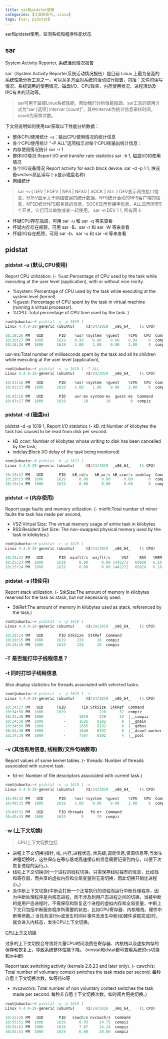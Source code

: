 ```yaml
---
title: sar和pidstat使用
categories: [工具和命令, Linux]
tags: [sar, pidstat]
---
```


sar和pidstat使用，监测系统和程序性能状态

## sar

System Activity Reporter, 系统活动情况报告

sar（System Activity Reporter系统活动情况报告）是目前 Linux 上最为全面的系统性能分析工具之一，可以从多方面对系统的活动进行报告，包括：文件的读写情况、系统调用的使用情况、磁盘I/O、CPU效率、内存使用状况、进程活动及IPC有关的活动等。

>sar可用于监控Linux系统性能，帮助我们分析性能瓶颈。sar工具的使用方式为”sar [选项] intervar [count]”，其中interval为统计信息采样时间，count为采样次数。

下文将说明如何使用sar获取以下性能分析数据：

- 整体CPU使用统计
	-u：输出CPU使用情况的统计信息
- 各个CPU使用统计
	“-P ALL”选项指示对每个CPU核输出统计信息：
- 内存使用情况统计
	sar -r 1
- 整体I/O情况
	Report I/O and transfer rate statistics
	sar -b 1, 磁盘I/O的使用情况
- 各个I/O设备情况
	Report activity for each block device.
	sar -d -p 1 1, 块设备sectors扇区读写 (-p显示磁盘名称)
- 网络统计

>sar -n { DEV | EDEV | NFS | NFSD | SOCK | ALL }
DEV显示网络接口信息，EDEV显示关于网络错误的统计数据，NFS统计活动的NFS客户端的信息，NFSD统计NFS服务器的信息，SOCK显示套接字信息，ALL显示所有5个开关。它们可以单独或者一起使用。
sar -n DEV 1 1, 所有网卡


- 怀疑CPU存在瓶颈，可用 sar -u 和 sar -q 等来查看
- 怀疑内存存在瓶颈，可用 sar -B、sar -r 和 sar -W 等来查看
- 怀疑I/O存在瓶颈，可用 sar -b、sar -u 和 sar -d 等来查看

## pidstat

### pidstat -u (默认,CPU使用)

Report CPU utilization.
(- %usr:Percentage of CPU used by the task while executing at  the  user  level (application), with or without nice riority.
- %system: Percentage of CPU used by the task while executing at the system  level (kernel).
- %guest: Percentage  of CPU spent by the task in virtual machine (running a virtual processor).
- %CPU: Total percentage of CPU time used by the task. 
)

```py
root@ubuntu:~# pidstat -u -p 1619 1 
Linux 4.4.0-28-generic (ubuntu) 	03/24/2019 	_x86_64_	(1 CPU)

10:38:26 PM   UID       PID    %usr %system  %guest    %CPU   CPU  Command
10:38:27 PM  1000      1619    0.99    0.00    0.00    0.99     0  compiz
10:38:28 PM  1000      1619    1.00    1.00    0.00    2.00     0  compiz
```

usr-ms:Total number of milliseconds spent by the task  and  all  its  children while  executing  at the user level (application),

```py
root@ubuntu:~# pidstat -u -p 1619 1 -T ALL
Linux 4.4.0-28-generic (ubuntu) 	03/24/2019 	_x86_64_	(1 CPU)

10:43:16 PM   UID       PID    %usr %system  %guest    %CPU   CPU  Command
10:43:17 PM  1000      1619    1.00    1.00    0.00    2.00     0  compiz

10:43:16 PM   UID       PID    usr-ms system-ms  guest-ms  Command
10:43:17 PM  1000      1619        10        10         0  compiz
```

### pidstat -d (磁盘io)

pidstat -d -p 1619 1, Report I/O statistics 
(- kB_rd:Number  of  kilobytes the task has caused to be read from disk per second.
- kB_ccwr: Number  of  kilobytes  whose  writing to disk has been cancelled by the task;
- iodelay:Block I/O delay of the task being monitored)

```py
root@ubuntu:~# pidstat -d -p 1619 1
Linux 4.4.0-28-generic (ubuntu) 	03/24/2019 	_x86_64_	(1 CPU)

10:19:12 PM   UID       PID   kB_rd/s   kB_wr/s kB_ccwr/s iodelay  Command
10:19:13 PM  1000      1619      0.00      0.00      0.00       0  compiz
10:19:14 PM  1000      1619      0.00      0.00      0.00       0  compiz
```

### pidstat -r (内存使用)

Report page faults and memory utilization.
(- minflt:Total  number of minor faults the task has made per second,
- VSZ:Virtual Size: The virtual memory usage of entire task in kilobytes
- RSS:Resident  Set Size: The non-swapped physical memory used by the task in kilobytes.)

```py
root@ubuntu:~# pidstat -r -p 1619 1 
Linux 4.4.0-28-generic (ubuntu) 	03/24/2019 	_x86_64_	(1 CPU)

10:25:22 PM   UID       PID  minflt/s  majflt/s     VSZ     RSS   %MEM  Command
10:25:23 PM  1000      1619      0.00      0.00 1442272   60928   6.10  compiz
10:25:24 PM  1000      1619      0.00      0.00 1442272   60928   6.10  compiz
```

### pidstat -s (栈使用)

Report stack utilization. 
(- StkSize:The  amount  of memory in kilobytes reserved for the task as stack, but not necessarily used.
- StkRef:The amount of memory in kilobytes used  as  stack,  referenced  by  the task.)

```py
root@ubuntu:~# pidstat -s -p 1619 1 
Linux 4.4.0-28-generic (ubuntu) 	03/24/2019 	_x86_64_	(1 CPU)

10:28:14 PM   UID       PID StkSize  StkRef  Command
10:28:15 PM  1000      1619     220      28  compiz
10:28:16 PM  1000      1619     220      28  compiz
```

### -T 是否能打印子线程信息？

### -t 同时打印子线程信息

Also display statistics for threads associated with selected tasks.

```py
root@ubuntu:~# pidstat -s -p 1619 1 -t
Linux 4.4.0-28-generic (ubuntu) 	03/24/2019 	_x86_64_	(1 CPU)

10:34:37 PM   UID      TGID       TID StkSize  StkRef  Command
10:34:38 PM  1000      1619         -     220      32  compiz
10:34:38 PM  1000         -      1619     220      32  |__compiz
10:34:38 PM  1000         -      1626    8192       0  |__gmain
10:34:38 PM  1000         -      1635    8192       8  |__gdbus
10:34:38 PM  1000         -      1640    8192       0  |__dconf worker
10:34:38 PM  1000         -      7507    8192       4  |__pool
```

### -v (其他有用信息, 线程数/文件句柄数等)

Report values of some kernel tables.
(- threads: Number of threads associated with current task.
- fd-nr: Number of file descriptors associated with current task.)

```py
root@ubuntu:~# pidstat -u -p 1619 1 -v
Linux 4.4.0-28-generic (ubuntu) 	03/24/2019 	_x86_64_	(1 CPU)

10:49:32 PM   UID       PID    %usr %system  %guest    %CPU   CPU  Command
10:49:33 PM  1000      1619    1.00    0.00    0.00    1.00     0  compiz

10:49:32 PM   UID       PID threads   fd-nr  Command
10:49:33 PM  1000      1619       5      29  compiz
```

### -w (上下文切换)

>CPU上下文切换包括
- 进程上下文切换(指针, 栈, 内存,进程状态, 优先级,调度信息,资源信息等,当发生进程切换时，这些保存在寄存器或高速缓存的信息需要记录到内存，以便下次恢复进程的运行。)、
- 线程上下文切换(同一个进程的线程切换，只需保存线程独有的信息，比如栈和寄存器，而共享的虚拟内存和全局变量则无需切换，因此切换开销比进程小。)
- 及中断上下文切换(中断会打断一个正常执行的进程而运行中断处理程序，因为中断处理程序是内核态进程，而不涉及到用户态进程之间的切换，当被中断的是用户态进程时，不需保存和恢复这个进程的虚拟内存和全局变量，中断上下文只包括中断服务程序所需要的状态，比如CPU寄存器、内核堆栈、硬件中断等参数。)
当任务进行io或发生时间片事件及发生中断(如硬件读取完成)时，就会进入内核态，发生CPU上下文切换。

[CPU上下文切换](https://www.cnblogs.com/killianxu/p/10052927.html)

过多的上下文切换会导致将大量CPU时间浪费在寄存器、内核栈以及虚拟内存的保存和恢复上，导致系统整体性能下降。
(vmstat和dstat都可查看系统的cs切换和in中断)

Report task switching activity (kernels 2.6.23 and later only). 
(- cswch/s: Total number of voluntary context switches the task made per second. 每秒自愿上下文切换次数，如等待io等
- nvcswch/s: Total number of non voluntary context switches the task made per second. 每秒非自愿上下文切换次数，如时间片用完切换。)

```py
root@ubuntu:~# pidstat -w -p 1619 1
Linux 4.4.0-28-generic (ubuntu) 	03/24/2019 	_x86_64_	(1 CPU)

10:55:50 PM   UID       PID   cswch/s nvcswch/s  Command
10:55:51 PM  1000      1619      6.93     24.75  compiz
10:55:52 PM  1000      1619      7.07     24.24  compiz
10:55:53 PM  1000      1619      6.00     20.00  compiz
```
